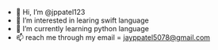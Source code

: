 - 👋 Hi, I’m @jppatel123
- 👀 I’m interested in learing swift language 
- 🌱 I’m currently learning python language 
- 📫 reach me through my email = jayppatel5078@gmail.com


<!---
jppatel123/jppatel123 is a ✨ special ✨ repository because its `README.md` (this file) appears on your GitHub profile.
You can click the Preview link to take a look at your changes.
--->
